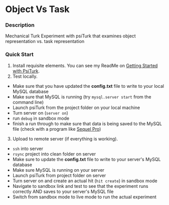 # Object Vs Task
### Description
Mechanical Turk Experiment with psiTurk that examines object representation vs. task representation

### Quick Start
1. Install requisite elements. You can see my ReadMe on [Getting Started with PsiTurk](https://github.com/danieljwilson/Bandit-mechanicalTurk/blob/master/README.md).
2. Test locally. 
  * Make sure that you have updated the __config.txt__ file to write to your local MySQL database
  * Make sure that MySQL is running (try `mysql.server start` from the command line)
  * Launch psiTurk from the project folder on your local machine
  * Turn server on (`server on`)
  * run `debug` in sandbox mode
  * finish a run through to make sure that data is being saved to the MySQL file (check with a program like [Sequel Pro](http://www.sequelpro.com/))
3. Upload to remote server (if everything is working).
  * `ssh` into server
  * `rsync` project into clean folder on server
  * Make sure to update the __config.txt__ file to write to your server's MySQL database
  * Make sure MySQL is running on your server
  * Launch psiTurk from project folder on server
  * Turn server on and create an actual hit (`hit create`) in sandbox mode
  * Navigate to sandbox link and test to see that the experiment runs correctly AND saves to your server's MySQL file
  * Switch from sandbox mode to live mode to run the actual experiment

